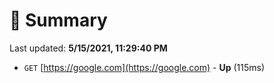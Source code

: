 # 📖 Summary
Last updated: **5/15/2021, 11:29:40 PM**

- `GET` [https://google.com](https://google.com) - **Up** (115ms)
